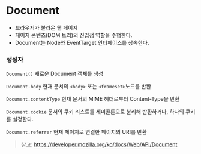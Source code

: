 # Document 

- 브라우저가 불러온 웹 페이지
- 페이지 콘텐츠(DOM 트리)의 진입점 역할을 수행한다.
- Document는 Node와 EventTarget 인터페이스를 상속한다.

### 생성자
`Document()`
새로운 Document 객체를 생성

`Document.body`
현재 문서의 `<body>` 또는 `<frameset>`노드를 반환

`Document.contentType`
현재 문서의 MIME 헤더로부터 Content-Type을 반환

`Document.cookie`
문서의 쿠키 리스트를 세미콜론으로 분리해 반환하거나, 하나의 쿠키를 설정한다.

`Document.referrer`
현재 페이지로 연결한 페이지의 URI를 반환

> 참고: https://developer.mozilla.org/ko/docs/Web/API/Document
